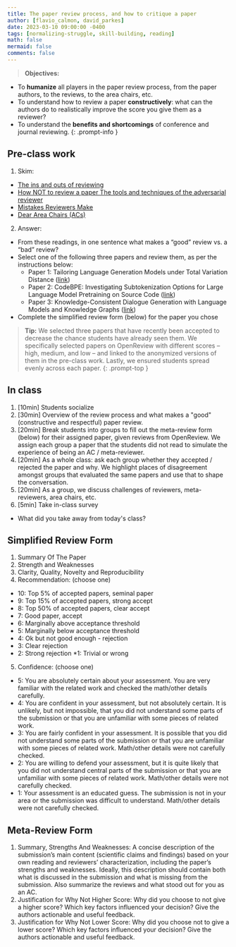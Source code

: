 ```yaml
---
title: The paper review process, and how to critique a paper
author: [flavio_calmon, david_parkes]
date: 2023-03-10 09:00:00 -0400
tags: [normalizing-struggle, skill-building, reading]
math: false
mermaid: false
comments: false
---
```


> **Objectives:**
* To **humanize** all players in the paper review process, from the paper authors, to the reviews, to the area chairs, etc. 
* To understand how to review a paper **constructively**: what can the authors do to realistically improve the score you give them as a reviewer? 
* To understand the **benefits and shortcomings** of conference and journal reviewing.
{: .prompt-info }


## Pre-class work
1. Skim:
  * [The ins and outs of reviewing](https://dtai.cs.kuleuven.be/events/ReviewingTutorial/ECMLPKDD_2019_Tutorial_on_Reviewing_FULL.pdf)
  * [How NOT to review a paper The tools and techniques of the adversarial reviewer](https://sigmodrecord.org/publications/sigmodRecord/0812/p100.open.cormode.pdf)
  * [Mistakes Reviewers Make](https://sites.umiacs.umd.edu/elm/2016/02/01/mistakes-reviewers-make/)
  * [Dear Area Chairs (ACs)](https://www.seas.upenn.edu/~nenkova/AreaChairsInstructions.pdf)
2. Answer:
  * From these readings, in one sentence what makes a “good” review vs. a “bad” review?
  * Select one of the following three papers and review them, as per the instructions below:
    * Paper 1: Tailoring Language Generation Models under Total Variation Distance ([link](https://openreview.net/references/pdf?id=aRVntLBk3H))
    * Paper 2: CodeBPE: Investigating Subtokenization Options for Large Language Model Pretraining on Source Code ([link](https://openreview.net/references/pdf?id=cCMhg6zrn))
    * Paper 3: Knowledge-Consistent Dialogue Generation with Language Models and Knowledge Graphs ([link](https://openreview.net/references/pdf?id=1kBhotsBk))
  * Complete the simplified review form (below) for the paper you chose

> **Tip:** We selected three papers that have recently been accepted to decrease the chance students have already seen them. We specifically selected papers on OpenReview with different scores – high, medium, and low – and linked to the anonymized versions of them in the pre-class work. Lastly, we ensured students spread evenly across each paper. 
{: .prompt-top }

## In class 
1. [10min] Students socialize
2. [30min] Overview of the review process and what makes a "good" (constructive and respectful) paper review.
3. [20min] Break students into groups to fill out the meta-review form (below) for their assigned paper, given reviews from OpenReview. We assign each group a paper that the students did not read to simulate the experience of being an AC / meta-reviewer.
4. [20min] As a whole class: ask each group whether they accepted / rejected the paper and why. We highlight places of disagreement amongst groups that evaluated the same papers and use that to shape the conversation.
5. [20min] As a group, we discuss challenges of reviewers, meta-reviewers, area chairs, etc.
6. [5min] Take in-class survey
  * What did you take away from today's class?

## Simplified Review Form

1. Summary Of The Paper
2. Strength and Weaknesses
3. Clarity, Quality, Novelty and Reproducibility
4. Recommendation: (choose one)
  * 10: Top 5% of accepted papers, seminal paper
  * 9: Top 15% of accepted papers, strong accept 
  * 8: Top 50% of accepted papers, clear accept
  * 7: Good paper, accept
  * 6: Marginally above acceptance threshold
  * 5: Marginally below acceptance threshold
  * 4: Ok but not good enough - rejection
  * 3: Clear rejection
  * 2: Strong rejection
  *1: Trivial or wrong
5. Confidence: (choose one)
  * 5: You are absolutely certain about your assessment. You are very familiar with the related work and checked the math/other details carefully.
  * 4: You are confident in your assessment, but not absolutely certain. It is unlikely, but not impossible, that you did not understand some parts of the submission or that you are unfamiliar with some pieces of related work.
  * 3: You are fairly confident in your assessment. It is possible that you did not understand some parts of the submission or that you are unfamiliar with some pieces of related work. Math/other details were not carefully checked.
  * 2: You are willing to defend your assessment, but it is quite likely that you did not understand central parts of the submission or that you are unfamiliar with some pieces of related work. Math/other details were not carefully checked.
  * 1: Your assessment is an educated guess. The submission is not in your area or the submission was difficult to understand. Math/other details were not carefully checked.

## Meta-Review Form

1. Summary, Strengths And Weaknesses: A concise description of the submission’s main content (scientific claims and findings) based on your own reading and reviewers’ characterization, including the paper’s strengths and weaknesses. Ideally, this description should contain both what is discussed in the submission and what is missing from the submission. Also summarize the reviews and what stood out for you as an AC.
2. Justification for Why Not Higher Score: Why did you choose to not give a higher score? Which key factors influenced your decision? Give the authors actionable and useful feedback.
3. Justification for Why Not Lower Score: Why did you choose not to give a lower score? Which key factors influenced your decision? Give the authors actionable and useful feedback.


